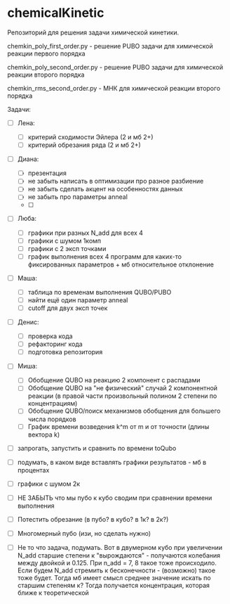 # chemicalKinetic
Репозиторий для решения задачи химической кинетики.

chemkin_poly_first_order.py - решение PUBO задачи для химической реакции первого порядка

chemkin_poly_second_order.py - решение PUBO задачи для химической реакции второго порядка

chemkin_rms_second_order.py - МНК для химической реакции второго порядка

Задачи:

- [ ] Лена:
  - [ ] критерий сходимости Эйлера (2 и мб 2+)
  - [ ] критерий обрезания ряда (2 и мб 2+)
- [ ] Диана:
  - [ ] презентация
  - [ ] не забыть написать в оптимизации про разное разбиение
  - [ ] не забыть сделать акцент на особенностях данных
  - [ ] не забыть про параметры anneal
  - [ ] 
- [ ] Люба:
  - [ ] графики при разных N_add для всех 4
  - [ ] графики с шумом 1комп
  - [ ] графики с 2 эксп точками
  - [ ] график выполнения всех 4 программ для каких-то фиксированных параметров + мб относительное отклонение
- [ ] Маша:
  - [ ] таблица по временам выполнения QUBO/PUBO
  - [ ] найти ещё один параметр anneal
  - [ ] cutoff для двух эксп точек
- [ ] Денис:
  - [ ] проверка кода
  - [ ] рефакторинг кода
  - [ ] подготовка репозитория
- [ ] Миша:
  - [ ] Обобщение QUBO на реакцию 2 компонент с распадами
  - [ ] Обобщение QUBO на "не физический" случай 2 компонентной реакции (в правой части произвольный полином 2 степени по концентрациям)
  - [ ] Обобщение QUBO/поиск механизмов обобщения для большего числа порядков
  - [ ] График времени возведения k^m от m и от точности (длины вектора k)
  
- [ ] запрогать, запустить и сравнить по времени toQubo
- [ ] подумать, в каком виде вставлять графики результатов - мб в процентах
- [ ] графики с шумом 2к

- [ ] НЕ ЗАБЫТЬ что мы пубо к кубо сводим при сравнении времени выполнения
- [ ] Потестить обрезание (в пубо? в кубо? в 1к? в 2к?)

- [ ] Многомерный пубо (изи, но сделать нужно)
- [ ] Не то что задача, подумать. Вот в двумерном кубо при увеличении N_add старшие степени к "вырождаются" - получаются колебания между двойкой и 0.125. При n_add = 7, 8 такое тоже происходило. Если будем N_add стремить к бесконечности - (возможно) такое тоже будет. Тогда мб имеет смысл среднее значение искать по старшим степеням к? Тогда получается концентрация, которая ближе к теоретической

